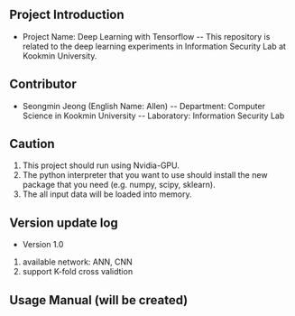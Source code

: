 ## Project Introduction
- Project Name: Deep Learning with Tensorflow
-- This repository is related to the deep learning experiments in Information Security Lab at Kookmin University.


## Contributor
- Seongmin Jeong (English Name: Allen)
-- Department: Computer Science in Kookmin University
-- Laboratory: Information Security Lab


## Caution
1. This project should run using Nvidia-GPU.
2. The python interpreter that you want to use should install the new package that you need (e.g. numpy, scipy, sklearn).
3. The all input data will be loaded into memory.

## Version update log
- Version 1.0
1. available network: ANN, CNN
2. support K-fold cross validtion


## Usage Manual (will be created)